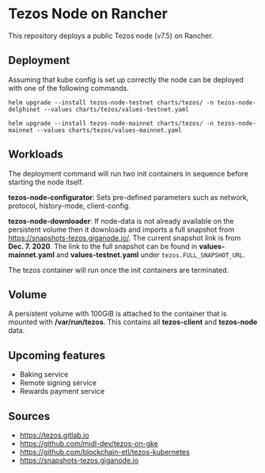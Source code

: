 # Tezos Node on Rancher

This repository deploys a public Tezos node (v7.5) on Rancher.

## Deployment

Assuming that kube config is set up correctly the node can be deployed with one of the following commands.

```helm upgrade --install tezos-node-testnet charts/tezos/ -n tezos-node-delphinet --values charts/tezos/values-testnet.yaml```

```helm upgrade --install tezos-node-mainnet charts/tezos/ -n tezos-node-mainnet --values charts/tezos/values-mainnet.yaml```

## Workloads
The deployment command will run two init containers in sequence before starting the node itself.

**tezos-node-configurator**: Sets pre-defined parameters such as network, protocol, history-mode, client-config.

**tezos-node-downloader**: If node-data is not already available on the persistent volume then it downloads and imports a full snapshot from https://snapshots-tezos.giganode.io/. The current snapshot link is from **Dec. 7. 2020**.
The link to the full snapshot can be found in **values-mainnet.yaml** and **values-testnet.yaml** under ```tezos.FULL_SNAPSHOT_URL```.

The tezos container will run once the init containers are terminated.

## Volume
A persistent volume with 100GiB is attached to the container that is mounted with **/var/run/tezos**. This contains all **tezos-client** and **tezos-node** data.

## Upcoming features
* Baking service
* Remote signing service
* Rewards payment service

## Sources
* https://tezos.gitlab.io
* https://github.com/midl-dev/tezos-on-gke
* https://github.com/blockchain-etl/tezos-kubernetes
* https://snapshots-tezos.giganode.io

